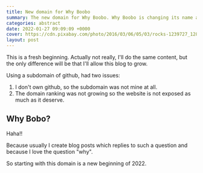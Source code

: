 ```yaml
---
title: New domain for Why Boobo
summary: The new domain for Why Boobo. Why Boobo is changing its name and what's going on next? This is a fresh beginning, but I'll do the same content.
categories: abstract
date: 2022-01-27 09:09:09 +0000
cover: https://cdn.pixabay.com/photo/2016/03/06/05/03/rocks-1239727_1280.jpg
layout: post
---
```


This is a fresh beginning. Actually not really, I'll do the same content, but the only difference will be that I'll allow this blog to grow.

Using a subdomain of github, had two issues:

1. I don't own github, so the subdomain was not mine at all.
2. The domain ranking was not growing so the website is not exposed as much as it deserve.

## Why Bobo?

Haha!!

Because usually I create blog posts which replies to such a question and because I love the question "why".

So starting with this domain is a new beginning of 2022.